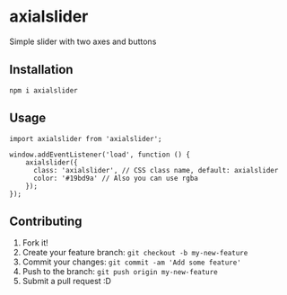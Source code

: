 # axialslider

Simple slider with two axes and buttons

## Installation

    npm i axialslider

## Usage

    import axialslider from 'axialslider';

    window.addEventListener('load', function () {
        axialslider({
          class: 'axialslider', // CSS class name, default: axialslider
          color: '#19bd9a' // Also you can use rgba
        });
    });

## Contributing

1. Fork it!
2. Create your feature branch: `git checkout -b my-new-feature`
3. Commit your changes: `git commit -am 'Add some feature'`
4. Push to the branch: `git push origin my-new-feature`
5. Submit a pull request :D
